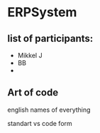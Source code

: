 # ERPSystem
## list of participants:
- Mikkel J
- BB
-


## Art of code
english names of everything

standart vs code form 

